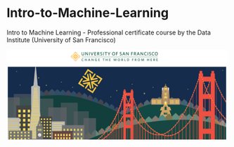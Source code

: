 # Intro-to-Machine-Learning

Intro to Machine Learning - Professional certificate course by the Data Institute (University of San Francisco)

![usf](./img/all/bridge_usf.png)